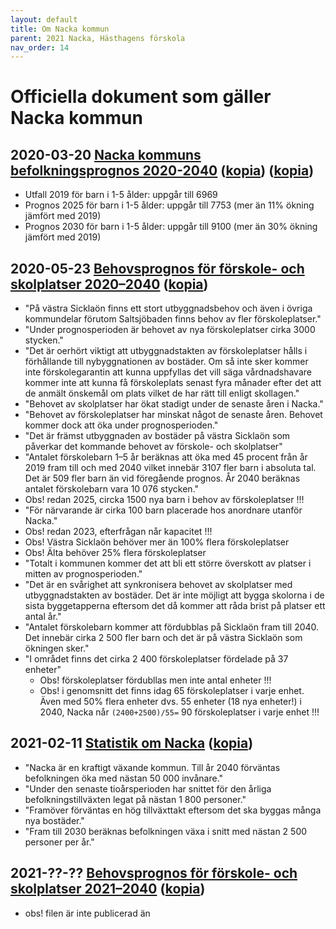 ```yaml
---
layout: default
title: Om Nacka kommun
parent: 2021 Nacka, Hästhagens förskola
nav_order: 14
---
```


# Officiella dokument som gäller Nacka kommun

## **2020-03-20** [Nacka kommuns befolkningsprognos 2020-2040](https://www.nacka.se/4a3294/globalassets/kommun-politik/dokument/ekonomi-statistik/statistik/befolkningsprognos-2020-2040.xlsx) ([kopia](../../../handlingar/befolkningsprognos-2020-2040.xlsx)) ([kopia](../../../handlingar/befolkningsprognos-2020-2040.pdf))
  * Utfall 2019 för barn i 1-5 ålder: uppgår till 6969
  * Prognos 2025 för barn i 1-5 ålder: uppgår till 7753 (mer än 11% ökning jämfört med 2019)
  * Prognos 2030 för barn i 1-5 ålder: uppgår till 9100 (mer än 30% ökning jämfört med 2019)

## **2020-05-23** [Behovsprognos för förskole- och skolplatser 2020–2040](https://handlingar.nacka.se/handlingar/utbildningsnamnden/2020/2020-06-10/07b_bilaga_Behovsprognos_forskoleplatser_skolplatser_2020_2040.pdf) ([kopia](../../../handlingar/utbildningsnamnden/2020/2020-06-10/07b_bilaga_Behovsprognos_forskoleplatser_skolplatser_2020_2040.pdf))
  * "På västra Sicklaön finns ett stort utbyggnadsbehov och även i övriga kommundelar förutom Saltsjöbaden finns behov av fler förskoleplatser."
  * "Under prognosperioden är behovet av nya förskoleplatser cirka 3000 stycken."
  * "Det är oerhört viktigt att utbyggnadstakten av förskoleplatser hålls i förhållande till nybyggnationen av bostäder. Om så inte sker kommer inte förskolegarantin att kunna uppfyllas det vill säga vårdnadshavare kommer inte att kunna få förskoleplats senast fyra månader efter det att de anmält önskemål om plats vilket de har rätt till enligt skollagen."
  * "Behovet av skolplatser har ökat stadigt under de senaste åren i Nacka."
  * "Behovet av förskoleplatser har minskat något de senaste åren. Behovet kommer dock att öka under prognosperioden."
  * "Det är främst utbyggnaden av bostäder på västra Sicklaön som påverkar det kommande behovet av förskole- och skolplatser"
  * "Antalet förskolebarn 1–5 år beräknas att öka med 45 procent från år 2019 fram till och med 2040 vilket innebär 3107 fler barn i absoluta tal. Det är 509 fler barn än vid föregående prognos. År 2040 beräknas antalet förskolebarn vara 10 076 stycken."
  * Obs! redan 2025, circka 1500 nya barn i behov av förskoleplatser !!!
  * "För närvarande är cirka 100 barn placerade hos anordnare utanför Nacka."
  * Obs! redan 2023, efterfrågan når kapacitet !!!
  * Obs! Västra Sicklaön behöver mer än 100% flera förskoleplatser
  * Obs! Älta behöver 25% flera förskoleplatser
  * "Totalt i kommunen kommer det att bli ett större överskott av platser i mitten av prognosperioden."
  * "Det är en svårighet att synkronisera behovet av skolplatser med utbyggnadstakten av bostäder. Det är inte möjligt att bygga skolorna i de sista byggetapperna eftersom det då kommer att råda brist på platser ett antal år."
  * "Antalet förskolebarn kommer att fördubblas på Sicklaön fram till 2040. Det innebär cirka 2 500 fler barn och det är på västra Sicklaön som ökningen sker."
  * "I området finns det cirka 2 400 förskoleplatser fördelade på 37 enheter"
    * Obs! förskoleplatser fördubllas men inte antal enheter !!!
    * Obs! i genomsnitt det finns idag 65 förskoleplatser i varje enhet. Även med 50% flera enheter dvs. 55 enheter (18 nya enheter!) i 2040, Nacka når `(2400+2500)/55=` 90 förskoleplatser i varje enhet !!!

## **2021-02-11** [Statistik om Nacka](https://www.nacka.se/kommun--politik/ekonomi-och-statistik/statistik/) ([kopia](https://web.archive.org/web/20210211174149/https://www.nacka.se/kommun--politik/ekonomi-och-statistik/statistik/))
  * "Nacka är en kraftigt växande kommun. Till år 2040 förväntas befolkningen öka med nästan 50 000 invånare."
  * "Under den senaste tioårsperioden har snittet för den årliga befolkningstillväxten legat på nästan 1 800 personer."
  * "Framöver förväntas en hög tillväxttakt eftersom det ska byggas många nya bostäder."
  * "Fram till 2030 beräknas befolkningen växa i snitt med nästan 2 500 personer per år."

## **2021-??-??** [Behovsprognos för förskole- och skolplatser 2021–2040](https://handlingar.nacka.se/handlingar/utbildningsnamnden/2021/2021-??-??/?.pdf) ([kopia](../../../handlingar/utbildningsnamnden/2021/2021-??-??/?.pdf))
  * obs! filen är inte publicerad än
